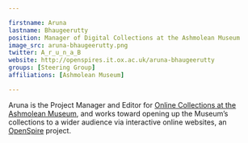 ```yaml
---

firstname: Aruna
lastname: Bhaugeerutty
position: Manager of Digital Collections at the Ashmolean Museum
image_src: aruna-bhaugeerutty.png
twitter: A_r_u_n_a_B
website: http://openspires.it.ox.ac.uk/aruna-bhaugeerutty
groups: [Steering Group]
affiliations: [Ashmolean Museum]

---
```

Aruna is the Project Manager and Editor for [Online Collections at the Ashmolean Museum](http://www.ashmolean.org/collections/online/), and works toward opening up the Museum’s collections to a wider audience via interactive online websites, an [OpenSpire](http://openspires.it.ox.ac.uk/) project.
